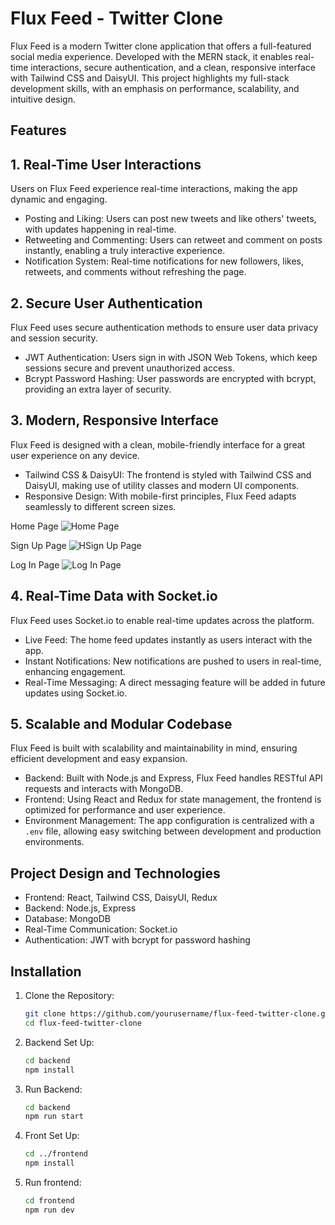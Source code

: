 # Flux Feed - Twitter Clone

Flux Feed is a modern Twitter clone application that offers a full-featured social media experience. Developed with the MERN stack, it enables real-time interactions, secure authentication, and a clean, responsive interface with Tailwind CSS and DaisyUI. This project highlights my full-stack development skills, with an emphasis on performance, scalability, and intuitive design.

## Features

## 1. Real-Time User Interactions
Users on Flux Feed experience real-time interactions, making the app dynamic and engaging.

- Posting and Liking: Users can post new tweets and like others' tweets, with updates happening in real-time.
- Retweeting and Commenting: Users can retweet and comment on posts instantly, enabling a truly interactive experience.
- Notification System: Real-time notifications for new followers, likes, retweets, and comments without refreshing the page.

## 2. Secure User Authentication
Flux Feed uses secure authentication methods to ensure user data privacy and session security.

- JWT Authentication: Users sign in with JSON Web Tokens, which keep sessions secure and prevent unauthorized access.
- Bcrypt Password Hashing: User passwords are encrypted with bcrypt, providing an extra layer of security.

## 3. Modern, Responsive Interface
Flux Feed is designed with a clean, mobile-friendly interface for a great user experience on any device.

- Tailwind CSS & DaisyUI: The frontend is styled with Tailwind CSS and DaisyUI, making use of utility classes and modern UI components.
- Responsive Design: With mobile-first principles, Flux Feed adapts seamlessly to different screen sizes.

Home Page
![Home Page](https://cdn.discordapp.com/attachments/796594711665180684/1295543891616989214/Frontend.png?ex=670f08c5&is=670db745&hm=c487cb65d532b0cd112df79743be15575cc8ad67258d3b7ffcdfe896af9fe32c&)

Sign Up Page
![HSign Up Page](https://cdn.discordapp.com/attachments/796594711665180684/1295545368930549782/image.png?ex=670f0a26&is=670db8a6&hm=35a2e4f36f68836f90bcf0fae0061f009ac7e2baef4e5e6836439ee29573014b&)

Log In Page
![Log In Page](https://cdn.discordapp.com/attachments/796594711665180684/1295545429030735872/image.png?ex=670f0a34&is=670db8b4&hm=0b8bb36185a59b77302f36ec9762fd4f24e41baa5643dbce7e89716ce6ab5aa2&)

## 4. Real-Time Data with Socket.io
Flux Feed uses Socket.io to enable real-time updates across the platform.

- Live Feed: The home feed updates instantly as users interact with the app.
- Instant Notifications: New notifications are pushed to users in real-time, enhancing engagement.
- Real-Time Messaging: A direct messaging feature will be added in future updates using Socket.io.

## 5. Scalable and Modular Codebase
Flux Feed is built with scalability and maintainability in mind, ensuring efficient development and easy expansion.

- Backend: Built with Node.js and Express, Flux Feed handles RESTful API requests and interacts with MongoDB.
- Frontend: Using React and Redux for state management, the frontend is optimized for performance and user experience.
- Environment Management: The app configuration is centralized with a `.env` file, allowing easy switching between development and production environments.

## Project Design and Technologies

- Frontend: React, Tailwind CSS, DaisyUI, Redux
- Backend: Node.js, Express
- Database: MongoDB
- Real-Time Communication: Socket.io
- Authentication: JWT with bcrypt for password hashing

## Installation

1. Clone the Repository:
   ```bash
   git clone https://github.com/yourusername/flux-feed-twitter-clone.git
   cd flux-feed-twitter-clone
2. Backend Set Up:
   ```bash
   cd backend
   npm install
4. Run Backend:
   ```bash
   cd backend
   npm run start
6. Front Set Up:
   ```bash
   cd ../frontend
   npm install
8. Run frontend:
   ```bash
   cd frontend
   npm run dev

